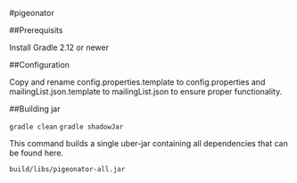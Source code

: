 #pigeonator

##Prerequisits

Install Gradle 2.12 or newer

##Configuration

Copy and rename config.properties.template to config.properties and mailingList.json.template to mailingList.json to ensure proper functionality.

##Building jar

`gradle clean`
`gradle shadowJar`

This command builds a single uber-jar containing all dependencies that can be found here.

```
build/libs/pigeonator-all.jar
```
